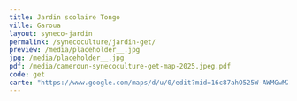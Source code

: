 ```yaml
---
title: Jardin scolaire Tongo
ville: Garoua
layout: syneco-jardin
permalink: /synecoculture/jardin-get/
preview: /media/placeholder__.jpg
jpg: /media/placeholder__.jpg
pdf: /media/cameroun-synecoculture-get-map-2025.jpeg.pdf
code: get
carte: "https://www.google.com/maps/d/u/0/edit?mid=16c87ahO525W-AWMGwMZOaQWxiwq29MA&ll=9.351995305924042%2C13.44333978140627&z=21"
---
```


